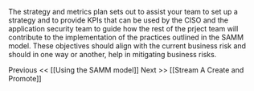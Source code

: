 The strategy and metrics plan sets out to assist your team to set up a strategy and to provide KPIs that can be used by the CISO and the application security team to guide how the rest of the prject team will contribute to the implementation of the practices outlined in the SAMM model. These objectives should align with the current business risk and should in one way or another, help in mitigating business risks.

Previous << [[Using the SAMM model]]
Next >> [[Stream A Create and Promote]]